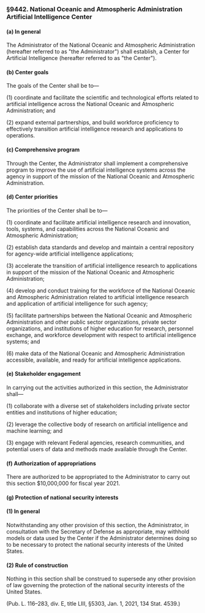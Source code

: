 ### §9442. National Oceanic and Atmospheric Administration Artificial Intelligence Center ###

#### (a) In general ####

The Administrator of the National Oceanic and Atmospheric Administration (hereafter referred to as "the Administrator") shall establish, a Center for Artificial Intelligence (hereafter referred to as "the Center").

#### (b) Center goals ####

The goals of the Center shall be to—

(1) coordinate and facilitate the scientific and technological efforts related to artificial intelligence across the National Oceanic and Atmospheric Administration; and

(2) expand external partnerships, and build workforce proficiency to effectively transition artificial intelligence research and applications to operations.

#### (c) Comprehensive program ####

Through the Center, the Administrator shall implement a comprehensive program to improve the use of artificial intelligence systems across the agency in support of the mission of the National Oceanic and Atmospheric Administration.

#### (d) Center priorities ####

The priorities of the Center shall be to—

(1) coordinate and facilitate artificial intelligence research and innovation, tools, systems, and capabilities across the National Oceanic and Atmospheric Administration;

(2) establish data standards and develop and maintain a central repository for agency-wide artificial intelligence applications;

(3) accelerate the transition of artificial intelligence research to applications in support of the mission of the National Oceanic and Atmospheric Administration;

(4) develop and conduct training for the workforce of the National Oceanic and Atmospheric Administration related to artificial intelligence research and application of artificial intelligence for such agency;

(5) facilitate partnerships between the National Oceanic and Atmospheric Administration and other public sector organizations, private sector organizations, and institutions of higher education for research, personnel exchange, and workforce development with respect to artificial intelligence systems; and

(6) make data of the National Oceanic and Atmospheric Administration accessible, available, and ready for artificial intelligence applications.

#### (e) Stakeholder engagement ####

In carrying out the activities authorized in this section, the Administrator shall—

(1) collaborate with a diverse set of stakeholders including private sector entities and institutions of higher education;

(2) leverage the collective body of research on artificial intelligence and machine learning; and

(3) engage with relevant Federal agencies, research communities, and potential users of data and methods made available through the Center.

#### (f) Authorization of appropriations ####

There are authorized to be appropriated to the Administrator to carry out this section $10,000,000 for fiscal year 2021.

#### (g) Protection of national security interests ####

#### (1) In general ####

Notwithstanding any other provision of this section, the Administrator, in consultation with the Secretary of Defense as appropriate, may withhold models or data used by the Center if the Administrator determines doing so to be necessary to protect the national security interests of the United States.

#### (2) Rule of construction ####

Nothing in this section shall be construed to supersede any other provision of law governing the protection of the national security interests of the United States.

(Pub. L. 116–283, div. E, title LIII, §5303, Jan. 1, 2021, 134 Stat. 4539.)
